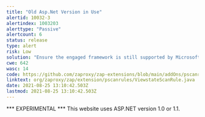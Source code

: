 ```yaml
---
title: "Old Asp.Net Version in Use"
alertid: 10032-3
alertindex: 1003203
alerttype: "Passive"
alertcount: 6
status: release
type: alert
risk: Low
solution: "Ensure the engaged framework is still supported by Microsoft."
cwe: 642
wasc: 14
code: https://github.com/zaproxy/zap-extensions/blob/main/addOns/pscanrules/src/main/java/org/zaproxy/zap/extension/pscanrules/ViewstateScanRule.java
linktext: org/zaproxy/zap/extension/pscanrules/ViewstateScanRule.java
date: 2021-08-25 13:10:42.503Z
lastmod: 2021-08-25 13:10:42.503Z
---
```

*** EXPERIMENTAL ***
This website uses ASP.NET version 1.0 or 1.1.



